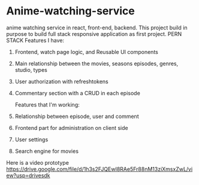 # Anime-watching-service
anime watching service in react, front-end, backend.
This project build in purpose to build full stack responsive application as first project.
PERN STACK 
   Features I have:
1. Frontend, watch page logic, and Reusable UI components
2. Main relationship between the movies, seasons episodes, genres, studio, types
3. User authorization with refreshtokens
4. Commentary section with a CRUD in each episode 
   
    Features that I'm working:
1. Relationship between episode, user and comment
2. Frontend part for administration on client side 
3. User settings
4. Search engine for movies


Here is a video prototype 
https://drive.google.com/file/d/1h3s2FJQEwI8RAe5Fr88nM13ziXmsxZwL/view?usp=drivesdk
